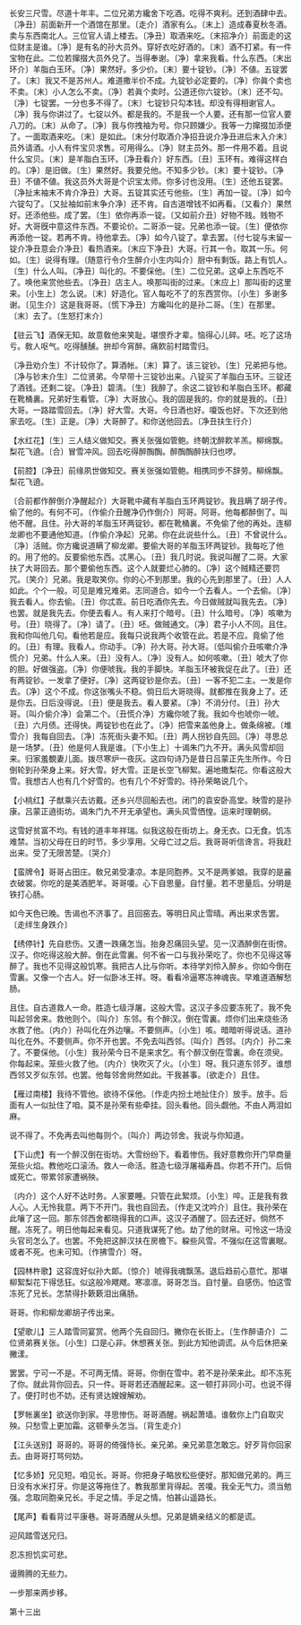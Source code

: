 <!-- { "loadSidebar": true } -->
长安三尺雪。尽道十年丰。二位兄弟方纔舍下吃酒。吃得不爽利。还到酒肆中去。〔净丑〕前面新开一个酒馆在那里。〔走介〕酒家有么。〔末上〕造成春夏秋冬酒。卖与东西南北人。三位官人请上楼去。〔净丑〕取酒来吃。〔末招净介〕前面走的这位财主是谁。〔净〕是有名的孙大员外。穿好衣吃好酒的。〔末〕酒不打紧。有一件宝物在此。二位若撺掇大员外兑了。当得奉谢。〔净〕拿来我看。什么东西。〔末出环介〕羊脂白玉环。〔净〕果然好。多少价。〔末〕要十锭钞。〔净〕不値。五锭罢了。〔末〕我又不是苏州人。难道撒半价不成。九锭钞必定要的。〔净〕你眞个卖也不卖。〔末〕小人怎么不卖。〔净〕若眞个卖时。公道还你六锭钞。〔末〕还不勾。〔净〕七锭罢。一分也多不得了。〔末〕七锭钞只勾本钱。却没有得相谢官人。〔净〕我与你讲过了。七锭以外。都是我的。不是我一个人要。还有那一位官人要八刀的。〔末〕从命了。〔净〕我与你拽袖为号。你只顾嫌少。我等一力撺掇加添便了。一面取酒来吃。〔末〕是如此。〔末分付取酒介净招丑说介净丑进后末入介末〕员外请酒。小人有件宝贝求售。可用得么。〔净〕财主员外。那一件用不着。且说什么宝贝。〔末〕是羊脂白玉环。〔净丑看介〕好东西。〔丑〕玉环有。难得这样白的。〔净〕是旧做。〔生〕果然好。我要兑他。不知多少钞。〔末〕要十锭钞。〔净丑〕不値不値。我这员外大哥是个识宝太师。你多讨也没用。〔生〕还他五锭罢。〔净扯末袖末不肯介净丑〕大哥。五锭其实还亏他些。〔生〕再加一锭。〔净〕如今六锭勾了。〔又扯袖如前末争介净〕还不肯。自古道增钱不如再看。〔又看介〕果然好。还添他些。成了罢。〔生〕依你再添一锭。〔又如前介丑〕好物不贱。贱物不好。大哥旣中意这件东西。不要论价。二哥添一锭。兄弟也添一锭。〔生〕便依你再添他一锭。若再不肯。待他拿去。〔净〕如今八锭了。拿去罢。〔付七锭与末留一锭介净丑意会介净丑〕看热酒来。〔末应下净丑〕大哥。行其一令。取其一乐。何如。〔生〕说得有理。〔随意行令介生醉介小生内叫介〕厨中有剩饭。路上有饥人。〔生〕什么人叫。〔净丑〕叫化的。不要倸他。〔生〕二位兄弟。这卓上东西吃不了。唤他来赏他些去。〔净丑〕店主人。唤那叫街的过来。〔末应上〕那叫街的这里来。〔小生上〕怎么说。〔末〕好造化。官人每吃不了的东西赏你。〔小生〕多谢多谢。〔见生介〕这是我哥哥。〔慌下净丑〕方纔叫化的是孙二哥。〔生〕在那里。〔末〕去了。〔生怒打末介〕 

【驻云飞】酒保无知。故意敎他来笑耻。堪恨乔才辈。恼得心儿碎。呸。吃了这场亏。敎人呕气。吃得醺醺。拚却今宵醉。痛飮前村踏雪归。

〔净丑劝介生〕不计较你了。算酒帐。〔末〕算了。该三锭钞。〔生〕兄弟把与他。〔净与钞末介生〕二位贤弟。今早带十三锭钞出来。八锭买了羊脂白玉环。三锭还了酒钱。还剩二锭。〔净丑〕碧淸。〔生〕我醉了。余这二锭钞和羊脂白玉环。都藏在靴桶裏。兄弟好生看管。〔净〕大哥放心。我的固是我的。你的就是我的。〔丑〕大哥。一路踏雪回去。〔净〕好大雪。大哥。今日酒也好。嗄饭也好。下次还到他家去吃。〔生〕正是。〔净〕大哥醉了。和你送他回去。〔净丑扶生行介〕 

【水红花】〔生〕三人结义做知交。赛关张强如管鲍。终朝沈醉飮羊羔。柳绵飘。梨花飞遶。〔合〕冒雪冲风。回去吃得醉醄醄。醉醄醄醉扶归也啰。

【前腔】〔净丑〕前缘夙世做知交。赛关张强如管鲍。相携同步不辞劳。柳绵飘。梨花飞遶。

〔合前都作醉倒介净醒起介〕大哥靴中藏有羊脂白玉环两锭钞。我且瞒了胡子传。偷了他的。有何不可。〔作偷介丑醒净仍作倒介〕阿哥。阿哥。他每都醉倒了。叫他不醒。且住。孙大哥的羊脂玉环两锭钞。都在靴桶裏。不免偷了他的再处。连柳龙卿也不要通他知道。〔作偷介净起〕兄弟。你在此说些什么。〔丑〕不曾说什么。〔净〕活贼。你方纔说道瞒了柳龙卿。要偷大哥的羊脂玉环两锭钞。我每吃了他的。用了他的。反要偷他东西。忒黑心。〔丑〕我几时说。我说叫醒了二哥。大家扶了大哥回去。那个要偷他东西。这个人就要烂心肺的。〔净〕这个贼精还要罚咒。〔笑介〕兄弟。我是取笑你。你的心不到那里。我的心先到那里了。〔丑〕人人如此。个个一般。可见是难兄难弟。志同道合。如今一个去看人。一个去偷。〔净〕我去看人。你去偷。〔丑〕你忒乖。前日吃酒你先去。今日做贼就叫我先去。〔净〕也罢。就是我先去。你便去看人。有人来打个暗号。〔丑〕什么暗号。〔净〕咳嗽为号。〔丑〕晓得了。〔净〕请了。〔丑〕呸。做贼通文。〔净〕君子小人不同。且住。我和你叫他几句。看他若是应。我每只说我两个收管在此。若是不应。竟偷了他的。〔丑〕有理。我看人。你动手。〔净〕孙大哥。孙大哥。〔低叫偷介丑咳嗽介净慌介〕兄弟。什么人来。〔丑〕没有人。〔净〕没有人。如何咳嗽。〔丑〕唬大了你的胆。好做强盗。〔净〕你便唬我。我的手脚快。羊脂玉环被我促在此了。〔丑〕还有两锭钞。一发拿了便好。〔净〕这两锭钞是你去。〔丑〕一客不犯二主。一发是你去。〔净〕这个不成。你这张嘴头不稳。倘日后大哥晓得。就都推在我身上了。还是你去。日后没得说。〔丑〕便是我去。看人要紧。〔净〕不消分付。〔丑〕孙大哥。〔叫介偷介净〕会第二个。〔丑慌介净〕方纔你唬了我。我如今也唬你一唬。〔丑〕六月债。还得快。两锭钞也在此了。〔净〕把雪来盖他身上。做条绵被。〔堆雪介〕我每自回去。〔净〕冻死街头妻不知。〔丑〕两人拐钞自先回。〔净〕寻思总是一场梦。〔丑〕他是何人我是谁。〔下小生上〕十谒朱门九不开。满头风雪却回来。归家羞覩妻儿面。拨尽寒炉一夜灰。这四句诗乃是昔日吕蒙正先生所作。今日倒轮到孙荣身上来。好大雪。好大雪。正是长空飞柳絮。遍地撒梨花。你看这般大雪。我想古人也有几个好雪的。也有几个不好雪的。待孙荣略说几个。 

【小桃红】子猷乘兴去访戴。还乡兴尽回船去也。闭门的袁安卧高堂。映雪的是孙康。吕蒙正遶街坊。谒朱门九不开无承望也。满头风雪恓惶。运来时理朝纲。

这雪好贫富不均。有钱的道丰年祥瑞。似我这般在街坊上。身无衣。口无食。饥冻难禁。当初父母在日的时节。多少享用。父母亡过之后。我哥哥听信谗言。将我赶出来。受了无限苦楚。〔哭介〕 

【蛮牌令】哥哥占田庄。敎兄弟受凄凉。本是同胞养。又不是两爹娘。我穿的是麄衣破裳。你吃的是美酒肥羊。哥哥嗄。心下自思量。自忖量。若不思量后。分明是铁打心肠。

如今天色已晚。吿谒也不济事了。且回窑去。等明日风止雪晴。再出来求吿罢。〔走绊生身跌介〕 

【绣停针】先自悲伤。又遭一跌痛怎当。抬身忍痛回头望。见一汉酒醉倒在街傍。汉子。你吃得这般大醉。倒在此雪裏。何不省一口与我孙荣吃了。你也不见得这等醉了。我也不见得这般饥寒。我把古人比与你听。本待学刘伶入醉乡。你如今倒在雪裏。又像一个古人。好一似卧冰王祥。呀。看看冷逼寒冻神魂丧。早难道酒解愁肠。

且住。自古道救人一命。胜造七级浮屠。这般大雪。这汉子多应要冻死了。我不免叫起邻舍来。救他则个。〔叫介〕东邻。有个醉汉。倒在雪裏。烦你们出来烧些汤水救了他。〔内介〕孙叫化在外边嚷。不要侧声。〔小生〕咳。暗暗听得说话。道孙叫化在外。不要侧声。你不开也罢。不免去叫西邻。〔叫介〕西邻。〔内介〕孙二来了。不要倸他。〔小生〕我孙荣今日不是来求乞。有个醉汉倒在雪裏。命在须臾。你每起来。笼些火救了他。〔内介〕快吹灭了火。〔小生〕呀。我只道东邻歹。谁想西邻又歹似东邻。也罢。他每邻舍尙然如此。干我甚事。〔欲走介〕且住。 

【雁过南楼】我待不管他。欲待不倸他。〔作走内扮土地扯住介〕放手。放手。后面有人一似扯住了咱。莫不是孙荣有些牵挂。回头看他。回头觑他。不由人两泪如麻。

说不得了。不免再去叫他每则个。〔叫介〕两边邻舍。我说与你知道。 

【下山虎】有一个醉汉倒在街坊。大雪纷纷下。看着惨伤。我好意教你开门早商量笼些火焰。教他吃口滚汤。救人一命活。胜造七级浮屠福寿昌。你若不开门。后倘或死亡。带累邻家遭祸殃。

〔内介〕这个人好不达时务。人家要睡。只管在此絮烦。〔小生〕啐。正是我有救人心。人无怜我意。两下不开门。我也自回去。〔作走又沈吟介〕且住。我孙荣在此嚷了这一回。那东邻西舍都晓得我的口声。这汉子酒醒了。回去还好。倘然不醒。冻死了。明日他每起来看见。只道我谋死了他。劫了他的财帛。可怜这一场没头官司怎么了。也罢。不免把这醉汉扶在房檐下。躱些风雪。不强似在这雪裏眠。或者不死。也未可知。〔作拂雪介〕呀。 

【园林杵歌】这容庞好似孙大郞。〔惊介〕唬得我魂飘荡。退后趋前心意忙。那堪柳絮梨花下得恁狂。似这般冷飕飕。寒凛凛。哥哥怎当。自忖量。自感伤。怕这雪冻死了兄长。怎禁得扑簌簌泪出痛肠。

哥哥。你和柳龙卿胡子传出来。 

【望歌儿】三人踏雪同宴赏。他两个先自回归。撇你在长街上。〔生作醉语介〕二位贤弟赛关张。〔小生〕口是心非。休想赛关张。到此方知他调谎。从今后休把亲撇漾。

罢罢。宁可一不是。不可两无情。哥哥。你倒在雪中。若不是孙荣来此。却不冻死了你。就此背你回去。只一件。哥哥若还酒醒起来。这一顿打非同小可。也说不得了。便打时也不妨。还有贤达嫂嫂解劝。 

【罗帐裏坐】欲送你到家。寻思惨伤。哥哥酒醒。祸起萧墙。谁敎你上门自取灾殃。只愁雪上更加霜。这顿拳头怎当。〔背生走介〕 

【江头送别】哥哥的。哥哥的倚强恃长。亲兄弟。亲兄弟意怎敢忘。好歹背你回家去。由哥哥打骂何妨。

【忆多娇】兄见短。咱见长。哥哥。你把身子略放松些便好。那知做兄弟的。两三日没有水米打牙。你是这等拖住了。教我那里背得起。苦嗄。我全无气力。须当勉强。念取同胞亲兄长。手足之情。手足之情。怕甚山遥路长。

【尾声】看看背过平康巷。哥哥酒醒从头想。兄弟是嫡亲结义的都是谎。

迎风踏雪送兄归。



忍冻担饥实可悲。

谩腾腾的无些力。



一步那来两步移。 

第十三出
